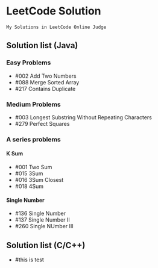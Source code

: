 # LeetCode Solution
    My Solutions in LeetCode Online Judge

## Solution list (Java)

### Easy Problems
+ #002 Add Two Numbers
+ #088 Merge Sorted Array
+ #217 Contains Duplicate


### Medium Problems
+ #003 Longest Substring Without Repeating Characters
+ #279 Perfect Squares

### A series problems

#### K Sum
+ #001 Two Sum
+ #015 3Sum
+ #016 3Sum Closest
+ #018 4Sum

#### Single Number
+ #136 Single Number
+ #137 Single Number II
+ #260 Single NUmber III


## Solution list (C/C++)

+ #this is test
